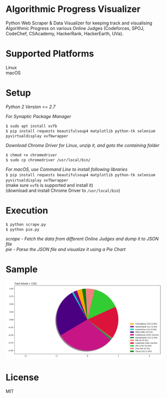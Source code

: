 # Algorithmic Progress Visualizer
Python Web Scraper &amp; Data Visualizer for keeping track and visualising Algorithmic Progress on various Online Judges (Codeforces, SPOJ, CodeChef, CSAcademy, HackerRank, HackerEarth, UVa).  

# Supported Platforms
Linux   
macOS   
       
# Setup
*Python 2 Version >= 2.7*   
     
*For Synaptic Package Manager*   
```
$ sudo apt install xvfb    
$ pip install requests beautifulsoup4 matplotlib python-tk selenium pyvirtualdisplay xvfbwrapper    
```

*Download Chrome Driver for Linux, unzip it, and goto the containing folder*    
```
$ chmod +x chromedriver   
$ sudo cp chromedriver /usr/local/bin/   
```

*For macOS, use Command Line to install following libraries*     
`$ pip install requests beautifulsoup4 matplotlib python-tk selenium pyvirtualdisplay xvfbwrapper`      
(make sure `xvfb` is supported and install it)   
(download and install Chrome Driver to `/usr/local/bin`)    

# Execution
```
$ python scrape.py         
$ python pie.py   
```
*scrape - Fetch the data from different Online Judges and dump it to JSON file*    
*pie - Parse the JSON file and visualize it using a Pie Chart*    
       
# Sample
![alt text](https://github.com/sidhantnagpal/algorithmic-progress-visualizer/blob/master/sample/sample.png "Sample")    
    
# License
MIT

